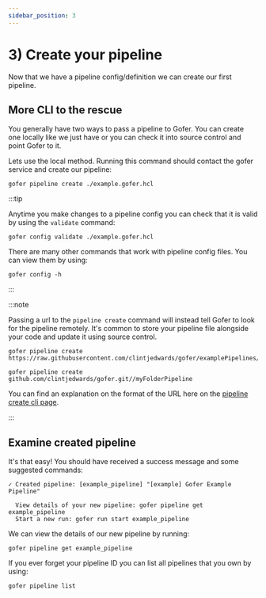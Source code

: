 ```yaml
---
sidebar_position: 3
---
```


# 3) Create your pipeline

Now that we have a pipeline config/definition we can create our first pipeline.

## More CLI to the rescue

You generally have two ways to pass a pipeline to Gofer. You can create one locally like we just have or you can check it into source control and point Gofer to it.

Lets use the local method. Running this command should contact the gofer service and create our pipeline:

```shell
gofer pipeline create ./example.gofer.hcl
```

:::tip

Anytime you make changes to a pipeline config you can check that it is valid by using the `validate` command:

```shell
gofer config validate ./example.gofer.hcl
```

There are many other commands that work with pipeline config files. You can view them by using:

```shell
gofer config -h
```

:::

:::note

Passing a url to the `pipeline create` command will instead tell Gofer to look for the pipeline remotely.
It's common to store your pipeline file alongside your code and update it using source control.

```shell
gofer pipeline create https://raw.githubusercontent.com/clintjedwards/gofer/examplePipelines/simple.hcl
```

```shell
gofer pipeline create github.com/clintjedwards/gofer.git//myFolderPipeline
```

You can find an explanation on the format of the URL here on the [pipeline create cli page](../../cli/gofer_pipeline_create).

:::

## Examine created pipeline

It's that easy! You should have received a success message and some suggested commands:

```shell
✓ Created pipeline: [example_pipeline] "[example] Gofer Example Pipeline"

  View details of your new pipeline: gofer pipeline get example_pipeline
  Start a new run: gofer run start example_pipeline
```

We can view the details of our new pipeline by running:

```shell
gofer pipeline get example_pipeline
```

If you ever forget your pipeline ID you can list all pipelines that you own by using:

```shell
gofer pipeline list
```
